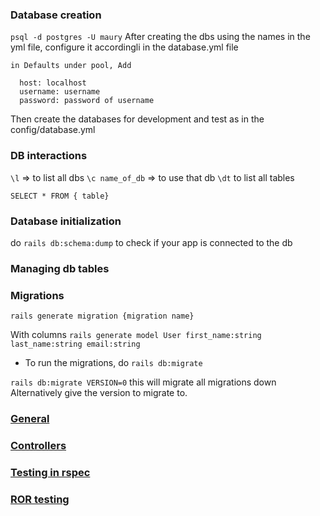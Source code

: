 ### Database creation
`psql -d postgres -U maury`
 After creating the dbs using the names in the yml file, configure it accordingli in the database.yml file
```
in Defaults under pool, Add

  host: localhost
  username: username
  password: password of username
  ```
Then create the databases for development and test as in the config/database.yml
### DB interactions

 `\l` => to list all dbs
 `\c name_of_db` => to use that db
 `\dt` to list all tables


 `SELECT * FROM { table}`

### Database initialization
 do `rails db:schema:dump` to check if your app is connected to the db

 ### Managing db tables

### Migrations

`rails generate migration {migration name}`

With columns
`rails generate model User first_name:string last_name:string email:string`

- To run the migrations, do 
`rails db:migrate`

`rails db:migrate VERSION=0` this will migrate all migrations down
Alternatively give the version to migrate to.

### [General](README.md)

### [Controllers](controllers.md)

### [Testing in rspec](testing.md)

### [ROR testing](ror-testing.md)